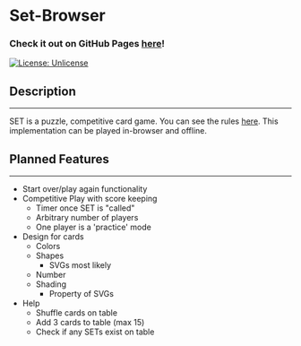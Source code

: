 # Set-Browser

### Check it out on GitHub Pages [here](https://shawnt-demirdjian.github.io/Set-Browser/)!

[![License: Unlicense](https://img.shields.io/badge/license-Unlicense-blue.svg)](http://unlicense.org/)


## Description
---
SET is a puzzle, competitive card game. You can see the rules [here](https://www.setgame.com/sites/default/files/instructions/SET%20INSTRUCTIONS%20-%20ENGLISH.pdf). This implementation can be played in-browser and offline.

## Planned Features
---

- Start over/play again functionality
- Competitive Play with score keeping
  - Timer once SET is "called"
  - Arbitrary number of players
  - One player is a 'practice' mode
- Design for cards
  - Colors
  - Shapes
    - SVGs most likely
  - Number
  - Shading
    - Property of SVGs
- Help
  - Shuffle cards on table
  - Add 3 cards to table (max 15)
  - Check if any SETs exist on table